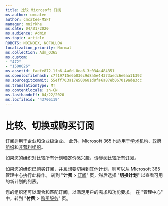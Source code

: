 ```yaml
---
title: 比较 Microsoft 订阅
ms.author: cmcatee
author: cmcatee-MSFT
manager: mnirkhe
ms.date: 04/21/2020
ms.audience: Admin
ms.topic: article
ROBOTS: NOINDEX, NOFOLLOW
localization_priority: Normal
ms.collection: Adm_O365
ms.custom:
- "472"
- "1500026"
ms.assetid: faefe872-1fb6-4a0d-8ea6-3c034a484351
ms.openlocfilehash: c7f19715e6b036c9d8a5e44373aedc6e6aa11392
ms.sourcegitcommit: 55eff703a17e500681d8fa6a87eb067019ade3cc
ms.translationtype: MT
ms.contentlocale: zh-CN
ms.lasthandoff: 04/22/2020
ms.locfileid: "43706119"
---
```

# <a name="compare-switch-or-purchase-subscriptions"></a>比较、切换或购买订阅
  
订阅适用于[企业](https://products.office.com/compare-all-microsoft-office-products?tab=2)和[企业级](https://products.office.com/business/compare-more-office-365-for-business-plans)企业。 此外，Microsoft 365 也适用于[学术机构](https://products.office.com/academic/compare-office-365-education-plans)、[政府组织](https://products.office.com/government/compare-office-365-government-plans)和[非营利组织](https://products.office.com/nonprofit/office-365-nonprofit-plans-and-pricing?tab=1)。
  
如果您的组织对比较所有计划和定价感兴趣，请参阅[比较所有订阅](https://products.office.com/business/compare-more-office-365-for-business-plans)。
  
如果您的组织已购买订阅，并且想要切换到其他计划，则可以从 Microsoft 365 管理中心执行此操作。 转到 "**计费** \> [订阅](https://go.microsoft.com/fwlink/p/?linkid=842054)" 页，然后选择 "**切换计划**" 以查看可用的新计划的列表。
  
您的组织还可以混合和匹配订阅，以满足用户的需求和功能要求。 在 "管理中心" 中，转到 "**付费** \> [购买服务](https://go.microsoft.com/fwlink/p/?linkid=868433)" 页。